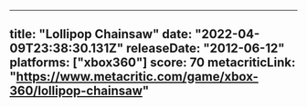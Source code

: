 
---
title: "Lollipop Chainsaw"
date: "2022-04-09T23:38:30.131Z"
releaseDate: "2012-06-12"
platforms: ["xbox360"]
score: 70
metacriticLink: "https://www.metacritic.com/game/xbox-360/lollipop-chainsaw"
---
